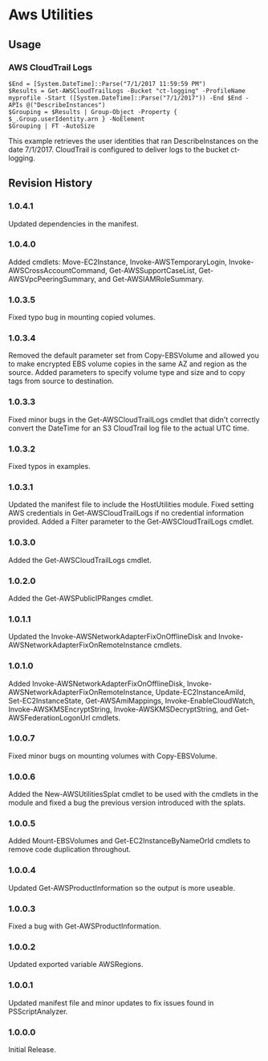 # Aws Utilities

## Usage

### AWS CloudTrail Logs

    $End = [System.DateTime]::Parse("7/1/2017 11:59:59 PM")
    $Results = Get-AWSCloudTrailLogs -Bucket "ct-logging" -ProfileName myprofile -Start ([System.DateTime]::Parse("7/1/2017")) -End $End -APIs @("DescribeInstances")
    $Grouping = $Results | Group-Object -Property { $_.Group.userIdentity.arn } -NoElement
    $Grouping | FT -AutoSize

This example retrieves the user identities that ran DescribeInstances on the date 7/1/2017. CloudTrail is configured to deliver logs to the bucket ct-logging.

## Revision History

### 1.0.4.1
Updated dependencies in the manifest.

### 1.0.4.0
Added cmdlets: Move-EC2Instance, Invoke-AWSTemporaryLogin, Invoke-AWSCrossAccountCommand, Get-AWSSupportCaseList, Get-AWSVpcPeeringSummary, and Get-AWSIAMRoleSummary.

### 1.0.3.5
Fixed typo bug in mounting copied volumes.

### 1.0.3.4
Removed the default parameter set from Copy-EBSVolume and allowed you to make encrypted EBS volume copies in the same AZ and region as the source. Added parameters to specify volume type and size and to copy tags from source to destination.

### 1.0.3.3
Fixed minor bugs in the Get-AWSCloudTrailLogs cmdlet that didn't correctly convert the DateTime for an S3 CloudTrail log file to the actual UTC time.

### 1.0.3.2
Fixed typos in examples.

### 1.0.3.1
Updated the manifest file to include the HostUtilities module. Fixed setting AWS credentials in Get-AWSCloudTrailLogs if no credential information provided. Added a Filter parameter to the Get-AWSCloudTrailLogs cmdlet.

### 1.0.3.0
Added the Get-AWSCloudTrailLogs cmdlet.

### 1.0.2.0
Added the Get-AWSPublicIPRanges cmdlet.

### 1.0.1.1
Updated the Invoke-AWSNetworkAdapterFixOnOfflineDisk and Invoke-AWSNetworkAdapterFixOnRemoteInstance cmdlets.

### 1.0.1.0
Added Invoke-AWSNetworkAdapterFixOnOfflineDisk, Invoke-AWSNetworkAdapterFixOnRemoteInstance, Update-EC2InstanceAmiId, Set-EC2InstanceState, Get-AWSAmiMappings, Invoke-EnableCloudWatch, Invoke-AWSKMSEncryptString, Invoke-AWSKMSDecryptString, and Get-AWSFederationLogonUrl cmdlets.

### 1.0.0.7
Fixed minor bugs on mounting volumes with Copy-EBSVolume.

### 1.0.0.6
Added the New-AWSUtilitiesSplat cmdlet to be used with the cmdlets in the module and fixed a bug the previous version introduced with the splats.

### 1.0.0.5
Added Mount-EBSVolumes and Get-EC2InstanceByNameOrId cmdlets to remove code duplication throughout.

### 1.0.0.4
Updated Get-AWSProductInformation so the output is more useable.

### 1.0.0.3
Fixed a bug with Get-AWSProductInformation.

### 1.0.0.2
Updated exported variable AWSRegions.

### 1.0.0.1
Updated manifest file and minor updates to fix issues found in PSScriptAnalyzer.

### 1.0.0.0
Initial Release.
